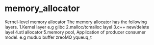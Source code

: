 # memory_allocator
Kernel-level memory allocator
The memory allocator has the following layers.
1.Kernel layer e.g glibc
2.malloc/tcmalloc layel
3.c++ new/delete layel
4.stl allocator
5.memory pool, Application of producer consumer model. e.g muduo buffer zreoMQ yqueuq_t 
